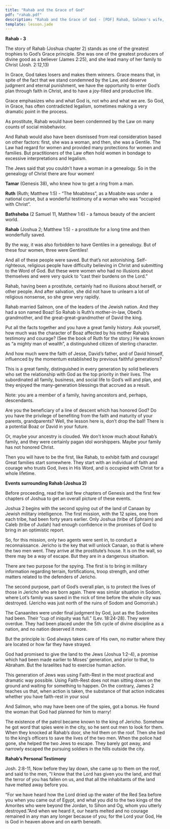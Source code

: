 ```yaml
---
title: "Rahab and the Grace of God"
pdf: "rahab.pdf"
description: "Rahab and the Grace of God - [PDF] Rahab, Salmon's wife, Ruth's mother-in-law, David's great-great-grandmother, a trophy to the Grace of God."
template: lesson.jade
---
```



**Rahab - 3**

The story of Rahab (Joshua chapter 2) stands as one of the greatest
trophies to God’s Grace principle. She was one of the greatest producers
of divine good as a believer (James 2:25), and she lead many of her
family to Christ (Josh. 2:12,13)

In Grace, God takes losers and makes them winners. Grace means that, in
spite of the fact that we stand condemned by the Law, and deserve
judgment and eternal punishment, we have the opportunity to enter God’s
plan through faith in Christ, and to have a joy-filled and productive
life.

Grace emphasizes who and what God is, not who and what we are. So God,
in Grace, has often contradicted legalism, sometimes making a very
dramatic point in the process.

As prostitute, Rahab would have been condemned by the Law on many counts
of social misbehavior.

And Rahab would also have been dismissed from real consideration based
on other factors: first, she was a woman, and then, she was a Gentile.
The Law had regard for women and provided many protections for women and
families. But practitioners of the Law often hold women in bondage to
excessive interpretations and legalism.

The Jews said that you couldn’t have a woman in a genealogy. So in the
genealogy of Christ there are four women!

**Tamar** (Genesis 38), who knew how to get a ring from a man.

**Ruth** (Ruth; Matthew 1:5) - “The Moabitess”, as a Moabite was under a
national curse, but a wonderful testimony of a woman who was “occupied
with Christ”.

**Bathsheba** (2 Samuel 11, Matthew 1:6) - a famous beauty of the
ancient world.

**Rahab** (Joshua 2; Matthew 1:5) - a prostitute for a long time and
then wonderfully saved.

By the way, it was also forbidden to have Gentiles in a genealogy. But
of these four women, three were Gentiles!

And all of these people were saved. But that’s not astonishing.
Self-righteous, religious people have difficulty believing in Christ and
submitting to the Word of God. But these were women who had no illusions
about themselves and were very quick to “cast their burdens on the
Lord.”

Rahab, having been a prostitute, certainly had no illusions about
herself, or other people. And after salvation, she did not have to
unlearn a lot of religious nonsense, so she grew very rapidly.

Rahab married Salmon, one of the leaders of the Jewish nation. And they
had a son named Boaz! So Rahab is Ruth’s mother-in-law, Obed’s
grandmother, and the great-great-grandmother of David the king.

Put all the facts together and you have a great family history. Ask
yourself, how much was the character of Boaz affected by his mother
Rahab’s testimony and courage? (See the book of Ruth for the story.) He
was known as “a mighty man of wealth”, a distinguished citizen of
sterling character.

And how much were the faith of Jesse, David’s father, and of David
himself, influenced by the momentum established by previous faithful
generations?

This is a great family, distinguished in every generation by solid
believers who set the relationship with God as the top priority in their
lives. The subordinated all family, business, and social life to God’s
will and plan, and they enjoyed the many-generation blessings that
accrued as a result.

Note: you are a member of a family, having ancestors and, perhaps,
descendants.

Are you the beneficiary of a line of descent which has honored God? Do
you have the privilege of benefiting from the faith and maturity of your
parents, grandparents? Well, the lesson here is, don’t drop the ball!
There is a potential Boaz or David in your future.

Or, maybe your ancestry is clouded. We don’t know much about Rahab’s
family, and they were certainly pagan idol worshippers. Maybe your
family has not honored Christ.

Then you will have to be the first, like Rahab, to exhibit faith and
courage! Great families start somewhere. They start with an individual
of faith and courage who trusts God, lives in His Word, and is occupied
with Christ for a whole lifetime.

**Events surrounding Rahab (Joshua 2)**

Before proceeding, read the last few chapters of Genesis and the first
few chapters of Joshua to get an overall picture of these events.

Joshua 2 begins with the second spying out of the land of Canaan by
Jewish military intelligence. The first mission, with the 12 spies, one
from each tribe, had been forty years earlier. Only Joshua (tribe of
Ephraim) and Caleb (tribe of Judah) had enough confidence in the
promises of God to bring in an optimistic report.

So, for this mission, only two agents were sent in, to conduct a
reconnaissance. Jericho is the key that will unlock Canaan, so that is
where the two men went. They arrive at the prostitute’s house. It is on
the wall, so there may be a way of escape. But they are in a dangerous
situation.

There are two purpose for the spying. The first is to bring in military
information regarding terrain, fortifications, troop strength, and other
matters related to the defenders of Jericho.

The second purpose, part of God’s overall plan, is to protect the lives
of those in Jericho who are born again. There was similar situation in
Sodom, where Lot’s family was saved in the nick of time before the whole
city was destroyed. (Jericho was just north of the ruins of Sodom and
Gomorrah.)

The Canaanites were under final judgment by God, just as the Sodomites
had been. Their “cup of iniquity was full.” (Lev. 18:24-28). They were
overdue. They had been placed under the 5th cycle of divine discipline
as a nation, and no nation deserved it more.

But the principle is: God always takes care of His own, no matter where
they are located or how far they have strayed.

God had promised to give the land to the Jews (Joshua 1:2-4), a promise
which had been made earlier to Moses’ generation, and prior to that, to
Abraham. But the Israelites had to exercise human action.

This generation of Jews was using Faith-Rest in the most practical and
dramatic way possible. Using Faith-Rest does not man sitting down on the
ground and waiting for something to happen. On the contrary, James 2
teaches us that, when action is taken, the substance of that action
indicates whether you have faith-rest in your soul

And Salmon, who may have been one of the spies, got a bonus. He found
the woman that God had planned for him to marry!

The existence of the patrol became known to the king of Jericho. Somehow
he got word that spies were in the city, so he sent out men to look for
them. When they knocked at Rahab’s door, she hid them on the roof. Then
she lied to the king’s officers to save the lives of the two men. When
the police had gone, she helped the two Jews to escape. They barely got
away, and narrowly escaped the pursuing soldiers in the hills outside
the city.

**Rahab’s Personal Testimony**

Josh. 2:8-11, Now before they lay down, she came up to them on the roof,
and said to the men, "I know that the Lord has given you the land, and
that the terror of you has fallen on us, and that all the inhabitants of
the land have melted away before you.

“For we have heard how the Lord dried up the water of the Red Sea before
you when you came out of Egypt, and what you did to the two kings of the
Amorites who were beyond the Jordan, to Sihon and Og, whom you utterly
destroyed.”And when we heard it, our hearts melted and no courage
remained in any man any longer because of you; for the Lord your God, He
is God in heaven above and on earth beneath.

